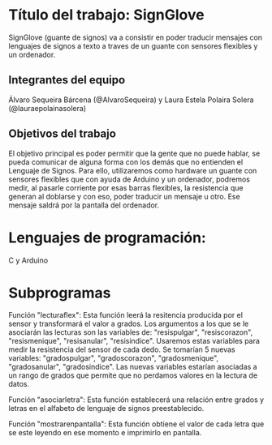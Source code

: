 # Título del trabajo: SignGlove

SignGlove (guante de signos) va a consistir en poder traducir mensajes con lenguajes de signos a texto a traves de un guante con sensores flexibles y un ordenador.

## Integrantes del equipo

Álvaro Sequeira Bárcena (@AlvaroSequeira) y Laura Estela Polaira Solera (@lauraepolainasolera)

## Objetivos del trabajo

El objetivo principal es poder permitir que la gente que no puede hablar, se pueda comunicar de alguna forma con los demás que no entienden el Lenguaje de Signos. Para ello, utilizaremos como hardware un guante con sensores flexibles que con ayuda de Arduino y un ordenador, podremos medir, al pasarle corriente por esas barras flexibles, la resistencia que generan al doblarse y con eso, poder traducir un mensaje u otro. Ese mensaje saldrá por la pantalla del ordenador.

# Lenguajes de programación:
C y Arduino

# Subprogramas
  Función "lecturaflex":
     Esta función leerá la resitencia producida por el sensor y transformará el valor a grados.
     Los argumentos a los que se le asociarán las lecturas son las variables de: "resispulgar", "resiscorazon", "resismenique", "resisanular", "resisindice". Usaremos estas variables para medir la resistencia del sensor de cada dedo.
     Se tomarían 5 nuevas variables: "gradospulgar", "gradoscorazon", "gradosmenique", "gradosanular", "gradosindice". Las nuevas variables estarían asociadas a un rango de grados que permite que no perdamos valores en la lectura de datos.
     
    
     
  Función "asociarletra":
    Esta función establecerá una relación entre grados y letras en el alfabeto de lenguaje de signos preestablecido. 
    
  Función "mostrarenpantalla":
    Esta función obtiene el valor de cada letra que se este leyendo en ese momento e imprimirlo en pantalla.
  
  
  
  
  
  
  
  
  
  
  
  
  
  
  
